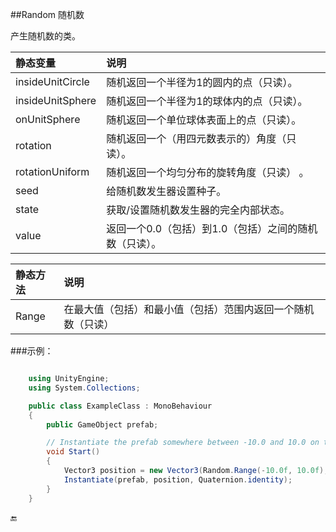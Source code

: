 ##Random 随机数

产生随机数的类。

|静态变量|说明|
|:--|:--|
|insideUnitCircle|随机返回一个半径为1的圆内的点（只读）。|
|insideUnitSphere|随机返回一个半径为1的球体内的点（只读）。|
|onUnitSphere|随机返回一个单位球体表面上的点（只读）。|
|rotation|随机返回一个（用四元数表示的）角度（只读）。|
|rotationUniform|随机返回一个均匀分布的旋转角度（只读） 。|
|seed|给随机数发生器设置种子。|
|state|获取/设置随机数发生器的完全内部状态。|
|value|返回一个0.0（包括）到1.0（包括）之间的随机数（只读）。|

|静态方法|说明|
|:--|:--|
|Range|在最大值（包括）和最小值（包括）范围内返回一个随机数（只读）|

###示例：
```csharp

    using UnityEngine;
    using System.Collections;

    public class ExampleClass : MonoBehaviour
    {
        public GameObject prefab;

        // Instantiate the prefab somewhere between -10.0 and 10.0 on the x-z plane
        void Start()
        {
            Vector3 position = new Vector3(Random.Range(-10.0f, 10.0f), 0, Random.Range(-10.0f, 10.0f));
            Instantiate(prefab, position, Quaternion.identity);
        }
    }
```



🔚
